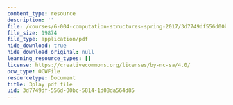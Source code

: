 ```yaml
---
content_type: resource
description: ''
file: /courses/6-004-computation-structures-spring-2017/3d7749df556d00bc58141d08da564d85_3KJeK-UUADA.pdf
file_size: 19874
file_type: application/pdf
hide_download: true
hide_download_original: null
learning_resource_types: []
license: https://creativecommons.org/licenses/by-nc-sa/4.0/
ocw_type: OCWFile
resourcetype: Document
title: 3play pdf file
uid: 3d7749df-556d-00bc-5814-1d08da564d85
---
```

